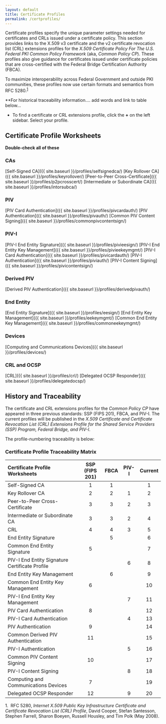 ```yaml
---
layout: default
title: Certificate Profiles
permalink: /certprofiles/
---
```


Certificate profiles specify the unique parameter settings needed for certificates and CRLs issued under a certificate policy. This section provides links to the X.509 v3 certificate and the v2 certificate revocation list (CRL) extensions profiles for the _X.509 Certificate Policy For The U.S. Federal PKI Common Policy Framework_ (aka, _Common Policy CP_). These profiles also give guidance for certificates issued under certificate policies that are cross-certified with the Federal Bridge Certification Authority (FBCA).

To maximize interoperability across Federal Government and outside PKI communities, these profiles now use certain formats and semantics from RFC 5280.<sup>[1](#myfootnote1)</sup> 

**For historical traceability information.... add words and link to table below...

* To find a certificate or CRL extensions profile, click the **+** on the left sidebar. Select your profile. 

## Certificate Profile Worksheets

**Double-check all of these**

### CAs 
 
[Self-Signed CA]({{ site.baseurl }}/profiles/selfsignedca/)
[Key Rollover CA]({{ site.baseurl }}/profiles/keyrollover/)
[Peer-to-Peer Cross-Certificate]({{ site.baseurl }}/profiles/p2pcrosscert/)
[Intermediate or Subordinate CA]({{ site.baseurl }}/profiles/intorsubca/)

### PIV

[PIV Card Authentication]({{ site.baseurl }}/profiles/pivcardauth/)
[PIV Authentication]({{ site.baseurl }}/profiles/pivauth/)
[Common PIV Content Signing]({{ site.baseurl }}/profiles/commonpivcontentsign/)


### PIV-I

[PIV-I End Entity Signature]({{ site.baseurl }}/profiles/pivieesign/)
[PIV-I End Entity Key Management]({{ site.baseurl }}/profiles/pivieekeymgmt/)
[PIV-I Card Authentication]({{ site.baseurl }}/profiles/pivicardauth/)
[PIV-I Authentication]({{ site.baseurl }}/profiles/piviauth/)
[PIV-I Content Signing]({{ site.baseurl }}/profiles/pivicontentsign/)

### Derived PIV

[Derived PIV Authentication]({{ site.baseurl }}/profiles/derivedpivauth/)

### End Entity

[End Entity Signature]({{ site.baseurl }}/profiles/eesign/)
[End Entity Key Management]({{ site.baseurl }}/profiles/eekeymgmt/)
[Common End Entity Key Management]({{ site.baseurl }}/profiles/commoneekeymgmt/)

### Devices

[Computing and Communications Devices]({{ site.baseurl }}/profiles/devices/)

### CRL and OCSP

[CRL]({{ site.baseurl }}/profiles/crl/)
[Delegated OCSP Responder]({{ site.baseurl }}/profiles/delegatedocsp/)

## History and Traceability

The certificate and CRL extensions profiles for the _Common Policy CP_ have appeared in three previous standards:  SSP (FIPS 201), FBCA, and PIV-I. The current profiles will be published in the _X.509 Certificate and Certificate Revocation List (CRL) Extensions Profile for the Shared Service Providers (SSP) Program, Federal Bridge, and PIV-I_. 

The profile-numbering traceability is below:

### Certificate Profile Traceability Matrix

| **Certificate Profile<BR>Worksheets**   | **SSP**<BR>**(FIPS 201)**        | **FBCA**     | **PIV-I**     | **Current**   |
| :----------------------------------  | :------:        | :-----------:      | :-----------:      | :-----------:      |
| Self-Signed CA                       | 1              | 1            |               | 1             |
| Key Rollover CA                      | 2              | 2            |  1            | 2             |
| Peer-to-Peer Cross-Certificate       | 3              | 3            |  2            | 3             |
| Intermediate or Subordinate CA       | 3              | 3            |  2            | 4             |
| CRL       | 4              | 4            |  3            | 5             |
| End Entity Signature       |                | 5            |               | 6             |
| Common End Entity Signature       | 5              |              |               | 7             |
| PIV-I End Entity Signature Certificate Profile       |                |              |  6            | 8             |
| End Entity Key Management       |                |  6           |               | 9             |
| Common End Entity Key Management       | 6               |             |               | 10             |
| PIV-I End Entity Key Management       |                |             | 7              | 11             |
| PIV Card Authentication       | 8               |             |               | 12             |
| PIV-I Card Authentication       |                |             |  4             | 13             |
| PIV Authentication       |  9              |             |               | 14             |
| Common Derived PIV Authentication       |  11              |             |               | 15             |
| PIV-I Authentication       |                |             |  5             | 16             |
| Common PIV Content Signing       | 10               |             |               | 17             |
| PIV-I Content Signing       |                |             |  8             | 18             |
| Computing and Communications Devices       | 7               |             |               | 19             |
| Delegated OCSP Responder       | 12               |             | 9             | 20             |



<a name="myfootnote1">1</a>.&nbsp;&nbsp;RFC 5280, _Internet X.509 Public Key Infrastructure Certificate and Certificate Revocation List (CRL) Profile_, David Cooper, Stefan Santesson, Stephen Farrell, Sharon Boeyen, Russell Housley, and Tim Polk (May 2008).

